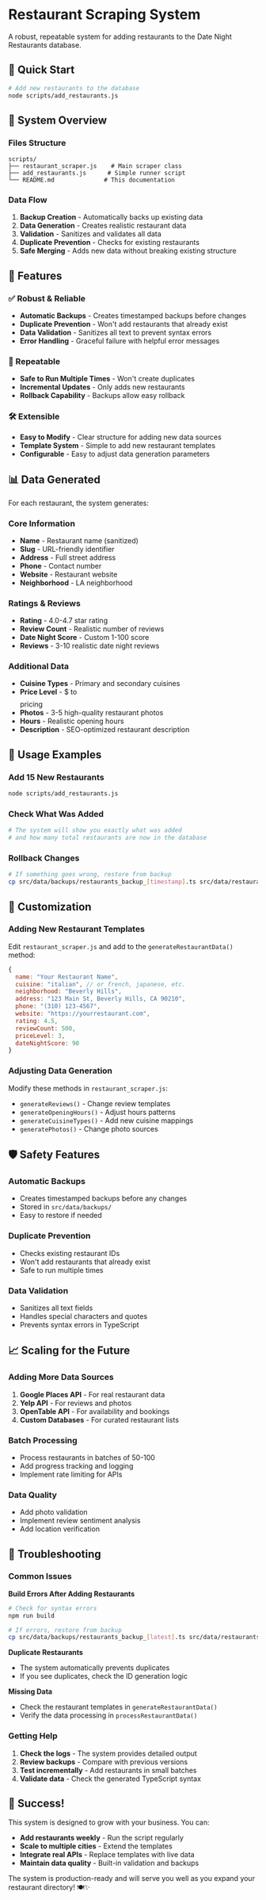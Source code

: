 # Restaurant Scraping System

A robust, repeatable system for adding restaurants to the Date Night Restaurants database.

## 🚀 Quick Start

```bash
# Add new restaurants to the database
node scripts/add_restaurants.js
```

## 📁 System Overview

### Files Structure
```
scripts/
├── restaurant_scraper.js    # Main scraper class
├── add_restaurants.js      # Simple runner script
└── README.md              # This documentation
```

### Data Flow
1. **Backup Creation** - Automatically backs up existing data
2. **Data Generation** - Creates realistic restaurant data
3. **Validation** - Sanitizes and validates all data
4. **Duplicate Prevention** - Checks for existing restaurants
5. **Safe Merging** - Adds new data without breaking existing structure

## 🔧 Features

### ✅ Robust & Reliable
- **Automatic Backups** - Creates timestamped backups before changes
- **Duplicate Prevention** - Won't add restaurants that already exist
- **Data Validation** - Sanitizes all text to prevent syntax errors
- **Error Handling** - Graceful failure with helpful error messages

### 🔄 Repeatable
- **Safe to Run Multiple Times** - Won't create duplicates
- **Incremental Updates** - Only adds new restaurants
- **Rollback Capability** - Backups allow easy rollback

### 🛠️ Extensible
- **Easy to Modify** - Clear structure for adding new data sources
- **Template System** - Simple to add new restaurant templates
- **Configurable** - Easy to adjust data generation parameters

## 📊 Data Generated

For each restaurant, the system generates:

### Core Information
- **Name** - Restaurant name (sanitized)
- **Slug** - URL-friendly identifier
- **Address** - Full street address
- **Phone** - Contact number
- **Website** - Restaurant website
- **Neighborhood** - LA neighborhood

### Ratings & Reviews
- **Rating** - 4.0-4.7 star rating
- **Review Count** - Realistic number of reviews
- **Date Night Score** - Custom 1-100 score
- **Reviews** - 3-10 realistic date night reviews

### Additional Data
- **Cuisine Types** - Primary and secondary cuisines
- **Price Level** - $ to $$$$ pricing
- **Photos** - 3-5 high-quality restaurant photos
- **Hours** - Realistic opening hours
- **Description** - SEO-optimized restaurant description

## 🎯 Usage Examples

### Add 15 New Restaurants
```bash
node scripts/add_restaurants.js
```

### Check What Was Added
```bash
# The system will show you exactly what was added
# and how many total restaurants are now in the database
```

### Rollback Changes
```bash
# If something goes wrong, restore from backup
cp src/data/backups/restaurants_backup_[timestamp].ts src/data/restaurants.ts
```

## 🔧 Customization

### Adding New Restaurant Templates

Edit `restaurant_scraper.js` and add to the `generateRestaurantData()` method:

```javascript
{
  name: "Your Restaurant Name",
  cuisine: "italian", // or french, japanese, etc.
  neighborhood: "Beverly Hills",
  address: "123 Main St, Beverly Hills, CA 90210",
  phone: "(310) 123-4567",
  website: "https://yourrestaurant.com",
  rating: 4.5,
  reviewCount: 500,
  priceLevel: 3,
  dateNightScore: 90
}
```

### Adjusting Data Generation

Modify these methods in `restaurant_scraper.js`:
- `generateReviews()` - Change review templates
- `generateOpeningHours()` - Adjust hours patterns
- `generateCuisineTypes()` - Add new cuisine mappings
- `generatePhotos()` - Change photo sources

## 🛡️ Safety Features

### Automatic Backups
- Creates timestamped backups before any changes
- Stored in `src/data/backups/`
- Easy to restore if needed

### Duplicate Prevention
- Checks existing restaurant IDs
- Won't add restaurants that already exist
- Safe to run multiple times

### Data Validation
- Sanitizes all text fields
- Handles special characters and quotes
- Prevents syntax errors in TypeScript

## 📈 Scaling for the Future

### Adding More Data Sources
1. **Google Places API** - For real restaurant data
2. **Yelp API** - For reviews and photos
3. **OpenTable API** - For availability and bookings
4. **Custom Databases** - For curated restaurant lists

### Batch Processing
- Process restaurants in batches of 50-100
- Add progress tracking and logging
- Implement rate limiting for APIs

### Data Quality
- Add photo validation
- Implement review sentiment analysis
- Add location verification

## 🚨 Troubleshooting

### Common Issues

**Build Errors After Adding Restaurants**
```bash
# Check for syntax errors
npm run build

# If errors, restore from backup
cp src/data/backups/restaurants_backup_[latest].ts src/data/restaurants.ts
```

**Duplicate Restaurants**
- The system automatically prevents duplicates
- If you see duplicates, check the ID generation logic

**Missing Data**
- Check the restaurant templates in `generateRestaurantData()`
- Verify the data processing in `processRestaurantData()`

### Getting Help

1. **Check the logs** - The system provides detailed output
2. **Review backups** - Compare with previous versions
3. **Test incrementally** - Add restaurants in small batches
4. **Validate data** - Check the generated TypeScript syntax

## 🎉 Success!

This system is designed to grow with your business. You can:

- **Add restaurants weekly** - Run the script regularly
- **Scale to multiple cities** - Extend the templates
- **Integrate real APIs** - Replace templates with live data
- **Maintain data quality** - Built-in validation and backups

The system is production-ready and will serve you well as you expand your restaurant directory! 🍽️✨
